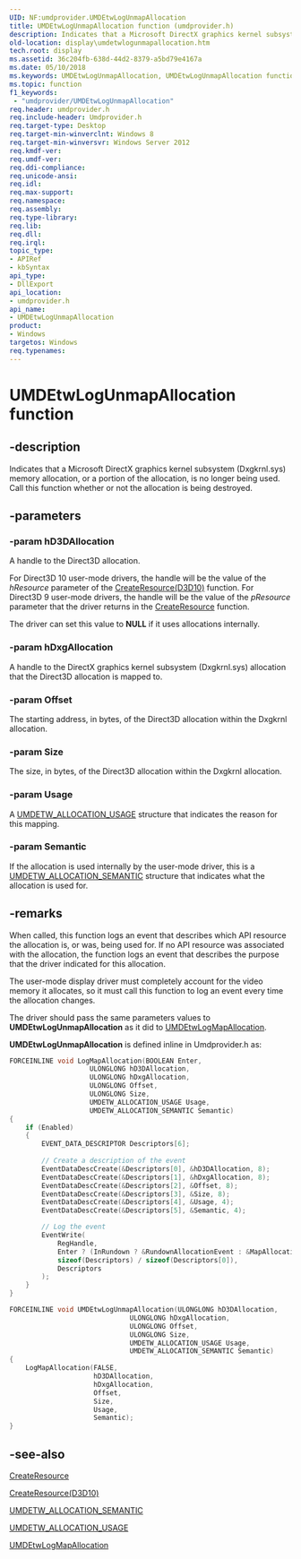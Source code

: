 ```yaml
---
UID: NF:umdprovider.UMDEtwLogUnmapAllocation
title: UMDEtwLogUnmapAllocation function (umdprovider.h)
description: Indicates that a Microsoft DirectX graphics kernel subsystem (Dxgkrnl.sys) memory allocation, or a portion of the allocation, is no longer being used. Call this function whether or not the allocation is being destroyed.
old-location: display\umdetwlogunmapallocation.htm
tech.root: display
ms.assetid: 36c204fb-638d-44d2-8379-a5bd79e4167a
ms.date: 05/10/2018
ms.keywords: UMDEtwLogUnmapAllocation, UMDEtwLogUnmapAllocation function [Display Devices], display.umdetwlogunmapallocation, umdprovider/UMDEtwLogUnmapAllocation
ms.topic: function
f1_keywords:
 - "umdprovider/UMDEtwLogUnmapAllocation"
req.header: umdprovider.h
req.include-header: Umdprovider.h
req.target-type: Desktop
req.target-min-winverclnt: Windows 8
req.target-min-winversvr: Windows Server 2012
req.kmdf-ver: 
req.umdf-ver: 
req.ddi-compliance: 
req.unicode-ansi: 
req.idl: 
req.max-support: 
req.namespace: 
req.assembly: 
req.type-library: 
req.lib: 
req.dll: 
req.irql: 
topic_type:
- APIRef
- kbSyntax
api_type:
- DllExport
api_location:
- umdprovider.h
api_name:
- UMDEtwLogUnmapAllocation
product:
- Windows
targetos: Windows
req.typenames: 
---
```


# UMDEtwLogUnmapAllocation function


## -description


Indicates that a Microsoft DirectX graphics kernel subsystem (Dxgkrnl.sys) memory allocation, or a portion of the allocation, is no longer being used. Call this function whether or not the allocation is being destroyed.


## -parameters




### -param hD3DAllocation

A handle to the Direct3D allocation.

 For Direct3D 10 user-mode drivers, the handle will be the value of the <i>hResource</i> parameter of the <a href="https://docs.microsoft.com/windows-hardware/drivers/ddi/d3d10umddi/nc-d3d10umddi-pfnd3d10ddi_createresource">CreateResource(D3D10)</a> function. For Direct3D 9 user-mode drivers, the handle will be the value of the <i>pResource</i> parameter that the driver returns in the <a href="https://docs.microsoft.com/windows-hardware/drivers/ddi/d3dumddi/nc-d3dumddi-pfnd3dddi_createresource">CreateResource</a> function.

The driver can set this value to <b>NULL</b> if it uses allocations internally.


### -param hDxgAllocation

A handle to the DirectX graphics kernel subsystem (Dxgkrnl.sys) allocation that the Direct3D allocation is mapped to.


### -param Offset

The starting address, in bytes, of the Direct3D allocation within the Dxgkrnl allocation.


### -param Size

The size, in bytes, of the Direct3D allocation within the Dxgkrnl allocation.


### -param Usage

A <a href="https://docs.microsoft.com/windows-hardware/drivers/ddi/umdprovider/ns-umdprovider-_umdetw_allocation_usage">UMDETW_ALLOCATION_USAGE</a> structure that indicates the reason for this mapping.


### -param Semantic

If the allocation is used internally by the user-mode driver, this is a <a href="https://docs.microsoft.com/windows-hardware/drivers/ddi/umdprovider/ne-umdprovider-_umdetw_allocation_semantic">UMDETW_ALLOCATION_SEMANTIC</a> structure that indicates what the allocation is used for.


## -remarks



When called, this function logs an event that describes which API resource the allocation is, or was, being used for. If no API resource was associated with the allocation, the function logs an event that describes the purpose that the driver indicated for this allocation.

The user-mode display driver must completely account for the video memory it allocates, so it must call this function to log an event every time the allocation changes.

The driver should pass the same parameters values to <b>UMDEtwLogUnmapAllocation</b> as it did to <a href="https://docs.microsoft.com/windows-hardware/drivers/ddi/umdprovider/nf-umdprovider-umdetwlogmapallocation">UMDEtwLogMapAllocation</a>.

<b>UMDEtwLogUnmapAllocation</b> is defined inline in Umdprovider.h as:

```cpp
FORCEINLINE void LogMapAllocation(BOOLEAN Enter,
                    ULONGLONG hD3DAllocation,
                    ULONGLONG hDxgAllocation,
                    ULONGLONG Offset,
                    ULONGLONG Size,
                    UMDETW_ALLOCATION_USAGE Usage,
                    UMDETW_ALLOCATION_SEMANTIC Semantic)
{
    if (Enabled)
    {   
        EVENT_DATA_DESCRIPTOR Descriptors[6];
        
        // Create a description of the event
        EventDataDescCreate(&Descriptors[0], &hD3DAllocation, 8);
        EventDataDescCreate(&Descriptors[1], &hDxgAllocation, 8);
        EventDataDescCreate(&Descriptors[2], &Offset, 8);
        EventDataDescCreate(&Descriptors[3], &Size, 8);
        EventDataDescCreate(&Descriptors[4], &Usage, 4);
        EventDataDescCreate(&Descriptors[5], &Semantic, 4);

        // Log the event
        EventWrite(
            RegHandle,
            Enter ? (InRundown ? &RundownAllocationEvent : &MapAllocationEvent) : &UnmapAllocationEvent,
            sizeof(Descriptors) / sizeof(Descriptors[0]),
            Descriptors
        );
    }
}

FORCEINLINE void UMDEtwLogUnmapAllocation(ULONGLONG hD3DAllocation,
                              ULONGLONG hDxgAllocation,
                              ULONGLONG Offset,
                              ULONGLONG Size,
                              UMDETW_ALLOCATION_USAGE Usage,
                              UMDETW_ALLOCATION_SEMANTIC Semantic)
{
    LogMapAllocation(FALSE,
                     hD3DAllocation,
                     hDxgAllocation,
                     Offset,
                     Size,
                     Usage,
                     Semantic);
}
```


## -see-also




<a href="https://docs.microsoft.com/windows-hardware/drivers/ddi/d3dumddi/nc-d3dumddi-pfnd3dddi_createresource">CreateResource</a>



<a href="https://docs.microsoft.com/windows-hardware/drivers/ddi/d3d10umddi/nc-d3d10umddi-pfnd3d10ddi_createresource">CreateResource(D3D10)</a>



<a href="https://docs.microsoft.com/windows-hardware/drivers/ddi/umdprovider/ne-umdprovider-_umdetw_allocation_semantic">UMDETW_ALLOCATION_SEMANTIC</a>



<a href="https://docs.microsoft.com/windows-hardware/drivers/ddi/umdprovider/ns-umdprovider-_umdetw_allocation_usage">UMDETW_ALLOCATION_USAGE</a>



<a href="https://docs.microsoft.com/windows-hardware/drivers/ddi/umdprovider/nf-umdprovider-umdetwlogmapallocation">UMDEtwLogMapAllocation</a>
 

 

